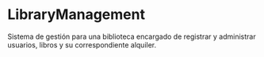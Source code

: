 # LibraryManagement
Sistema de gestión para una biblioteca encargado de registrar y administrar usuarios, libros y su correspondiente alquiler.

